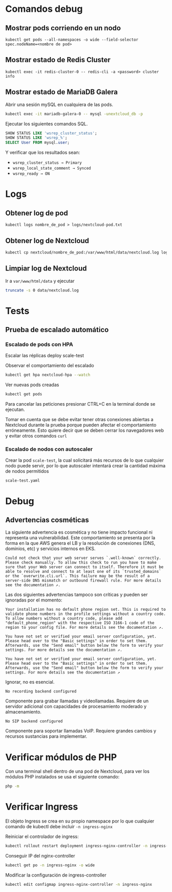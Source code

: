 
# Comandos debug

## Mostrar pods corriendo en un nodo

`kubectl get pods --all-namespaces -o wide --field-selector spec.nodeName=<nombre de pod>`

## Mostrar estado de Redis Cluster

`kubectl exec -it redis-cluster-0 -- redis-cli -a <password> cluster info`

## Mostrar estado de MariaDB Galera

Abrir una sesión mySQL en cualquiera de las pods.

```bash
kubectl exec -it mariadb-galera-0 -- mysql -unextcloud_db -p
```

Ejecutar los siguientes comandos SQL.

```sql
SHOW STATUS LIKE 'wsrep_cluster_status';
SHOW STATUS LIKE 'wsrep_%';
SELECT User FROM mysql.user;
```

Y verificar que los resultados sean:

- `wsrep_cluster_status → Primary`
- `wsrep_local_state_comment → Synced`
- `wsrep_ready → ON`

# Logs

## Obtener log de pod

`kubectl logs nombre_de_pod > logs/nextcloud-pod.txt`

## Obtener log de Nextcloud

```bash
kubectl cp nextcloud/nombre_de_pod:/var/www/html/data/nextcloud.log logs/nextcloud.log`
```

## Limpiar log de Nextcloud

Ir a `var/www/html/data` y ejecutar

```bash
truncate -s 0 data/nextcloud.log
```

# Tests

## Prueba de escalado automático

### Escalado de pods con HPA

Escalar las réplicas deploy scale-test

Observar el comportamiento del escalado

```bash
kubectl get hpa nextcloud-hpa --watch
```

Ver nuevas pods creadas

```bash
kubectl get pods
```

Para cancelar las peticiones presionar CTRL+C en la terminal donde se ejecutan.

Tomar en cuenta que se debe evitar tener otras conexiones abiertas a Nextcloud durante la prueba porque pueden afectar el comportamiento erróneamente. Esto quiere decir que se deben cerrar los navegadores web y evitar otros comandos `curl`

### Escalado de nodos con autoscaler

Crear la pod `scale-test`, la cual solicitará más recursos de lo que cualquier nodo puede servir, por lo que autoscaler intentará crear la cantidad máxima de nodos permitidos

```scale-test.yaml```

# Debug

## Advertencias cosméticas

La siguiente advertencia es cosmética y no tiene impacto funcional ni representa una vulnerabilidad. Este comportamiento se presenta por la forma en la que AWS genera el LB y la resolución de conexiones (DNS, dominios, etc) y servicios internos en EKS.

```plain
Could not check that your web server serves `.well-known` correctly. Please check manually. To allow this check to run you have to make sure that your Web server can connect to itself. Therefore it must be able to resolve and connect to at least one of its `trusted_domains` or the `overwrite.cli.url`. This failure may be the result of a server-side DNS mismatch or outbound firewall rule. For more details see the documentation ↗.
```

Las dos siguientes advertencias tampoco son críticas y pueden ser ignoradas por el momento:

```plain
Your installation has no default phone region set. This is required to validate phone numbers in the profile settings without a country code. To allow numbers without a country code, please add "default_phone_region" with the respective ISO 3166-1 code of the region to your config file. For more details see the documentation ↗.

You have not set or verified your email server configuration, yet. Please head over to the "Basic settings" in order to set them. Afterwards, use the "Send email" button below the form to verify your settings. For more details see the documentation ↗.
```

```plain
You have not set or verified your email server configuration, yet. Please head over to the "Basic settings" in order to set them. Afterwards, use the "Send email" button below the form to verify your settings. For more details see the documentation ↗
```

Ignorar, no es esencial.

```plain
No recording backend configured
```

Componente para grabar llamadas y videollamadas. Requiere de un servidor adicional con capacidades de procesamiento moderado y almacenamiento.

```plain
No SIP backend configured
```

Componente para soportar llamadas VoIP. Requiere grandes cambios y recursos sustancias para implementar.

# Verificar módulos de PHP

Con una terminal shell dentro de una pod de Nextcloud, para ver los módulos PHP instalados se usa el siguiente comando:

```bash
php -m
```

# Verificar Ingress

El objeto Ingress se crea en su propio namespace por lo que cualquier comando de kubectl debe incluir `-n ingress-nginx`

Reiniciar el controlador de ingress:

```bash
kubectl rollout restart deployment ingress-nginx-controller -n ingress-nginx
```

Conseguir IP del nginx-controller

```bash
kubectl get po -n ingress-nginx -o wide
```

Modificar la configuración de ingress-controller

```bash
kubectl edit configmap ingress-nginx-controller -n ingress-nginx
```
